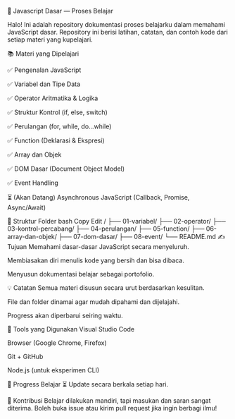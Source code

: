 📘 Javascript Dasar — Proses Belajar

Halo! Ini adalah repository dokumentasi proses belajarku dalam memahami JavaScript dasar. Repository ini berisi latihan, catatan, dan contoh kode dari setiap materi yang kupelajari.

📚 Materi yang Dipelajari

✅ Pengenalan JavaScript

✅ Variabel dan Tipe Data

✅ Operator Aritmatika & Logika

✅ Struktur Kontrol (if, else, switch)

✅ Perulangan (for, while, do...while)

✅ Function (Deklarasi & Ekspresi)

✅ Array dan Objek

✅ DOM Dasar (Document Object Model)

✅ Event Handling

⏳ (Akan Datang) Asynchronous JavaScript (Callback, Promise, Async/Await)

🧪 Struktur Folder
bash
Copy
Edit
/
├── 01-variabel/
├── 02-operator/
├── 03-kontrol-percabang/
├── 04-perulangan/
├── 05-function/
├── 06-array-dan-objek/
├── 07-dom-dasar/
├── 08-event/
└── README.md
✍️ Tujuan
Memahami dasar-dasar JavaScript secara menyeluruh.

Membiasakan diri menulis kode yang bersih dan bisa dibaca.

Menyusun dokumentasi belajar sebagai portofolio.

💡 Catatan
Semua materi disusun secara urut berdasarkan kesulitan.

File dan folder dinamai agar mudah dipahami dan dijelajahi.

Progress akan diperbarui seiring waktu.

📌 Tools yang Digunakan
Visual Studio Code

Browser (Google Chrome, Firefox)

Git + GitHub

Node.js (untuk eksperimen CLI)

📅 Progress Belajar
⏳ Update secara berkala setiap hari.

🙌 Kontribusi
Belajar dilakukan mandiri, tapi masukan dan saran sangat diterima. Boleh buka issue atau kirim pull request jika ingin berbagi ilmu!

